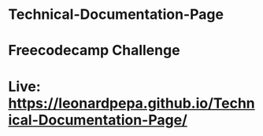 # Technical-Documentation-Page

# Freecodecamp Challenge

# Live: https://leonardpepa.github.io/Technical-Documentation-Page/
